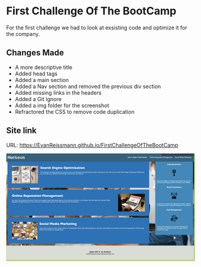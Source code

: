 # First Challenge Of The BootCamp

For the first challenge we had to look at exsisting code and optimize it for the company.

## Changes Made

- A more descriptive title
- Added head tags
- Added a main section
- Added a Nav section and removed the previous div section
- Added missing links in the headers
- Added a Git Ignore
- Added a img folder for the screenshot
- Refractored the CSS to remove code duplication

## Site link

URL: https://EvanReissmann.github.io/FirstChallengeOfTheBootCamp

![Home Page](https://github.com/EvanReissmann/FirstChallengeOfTheBootCamp/raw/main/img/HomePage.png)

